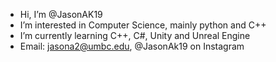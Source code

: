 -  Hi, I’m @JasonAK19
-  I’m interested in Computer Science, mainly python and C++
- I’m currently learning C++, C#, Unity and Unreal Engine
- Email: jasona2@umbc.edu, @JasonAk19 on Instagram

<!---
JasonAK19/JasonAK19 is a ✨ special ✨ repository because its `README.md` (this file) appears on your GitHub profile.
You can click the Preview link to take a look at your changes.
--->
